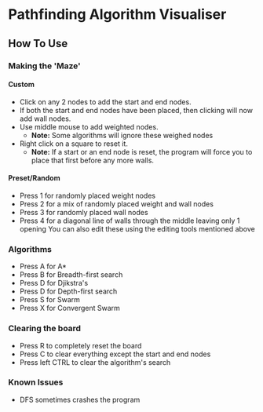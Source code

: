 # Pathfinding Algorithm Visualiser
 
## How To Use

### Making the 'Maze'
#### Custom
* Click on any 2 nodes to add the start and end nodes.
* If both the start and end nodes have been placed, then clicking will now add wall nodes.
* Use middle mouse to add weighted nodes. 
  * __Note:__ Some algorithms will ignore these weighed nodes
* Right click on a square to reset it.
  * __Note:__ If a start or an end node is reset, the program will force you to place that first before any more walls.
#### Preset/Random
* Press 1 for randomly placed weight nodes
* Press 2 for a mix of randomly placed weight and wall nodes
* Press 3 for randomly placed wall nodes
* Press 4 for a diagonal line of walls through the middle leaving only 1 opening
You can also edit these using the editing tools mentioned above

### Algorithms
* Press A for A*
* Press B for Breadth-first search
* Press D for Djikstra's
* Press D for Depth-first search
* Press S for Swarm
* Press X for Convergent Swarm

### Clearing the board
* Press R to completely reset the board
* Press C to clear everything except the start and end nodes
* Press left CTRL to clear the algorithm's search

### Known Issues
* DFS sometimes crashes the program

